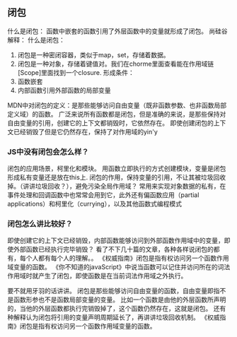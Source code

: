 ## 闭包
什么是闭包： 函数中嵌套的函数引用了外层函数中的变量就形成了闭包。
尚硅谷解释： 
什么是闭包： 
1. 闭包是一种密闭容器，类似于map，set，存储着数据。
2. 闭包是一种对象，存储着键值对。我们在chorme里面查看能在作用域链[Scope]里面找到一个closure.
形成条件： 
1. 函数嵌套
2. 内部函数引用外部函数的局部变量

MDN中对闭包的定义：是那些能够访问自由变量（既非函数参数、也非函数局部定义域）的函数。
广泛来说所有函数都是闭包，但是准确的来说，是那些保持对自由变量的引用，创建它的上下文都销毁时，它依然存在。
即使创建闭包的上下文已经销毁了但是它仍然存在，保持了对作用域的yin'y


### JS中没有闭包会怎么样？  
闭包的应用场景，柯里化和模块。
用函数立即执行的方式创建模块，变量是闭包形成私有变量还是放在this上.
闭包的作用，保持变量的引用，不让其被垃圾回收掉。（讲讲垃圾回收？），避免污染全局作用域？
常用来实现对象数据的私有，在事件处理和回调函数中也常常会用到它，此外还有偏函数应用（partial applications）和柯里化（currying），以及其他函数式编程模式

### 闭包怎么讲比较好？
即使创建它的上下文已经销毁，内部函数能够访问到外部函数作用域中的变量，即使外部函数已经执行完毕销毁？
看了不下几十篇的文章，各种各样说闭包的都有，每个人都有每个人的理解。。
《权威指南》闭包是指有权访问另一个函数作用域变量的函数。
《你不知道的javaScript》中说当函数可以记住并访问所在的词法作用域时就产生了闭包，即使函数是在当前词法作用域之外执行。

要不就用牙羽的话讲讲。
闭包是那些能够访问自由变量的函数，自由变量即指不是函数形参也不是函数局部变量的变量。
比如一个函数是由他的外层函数所声明的，当他的外层函数都执行完销毁掉了，这个函数仍然存在，这就是闭包。
还有种解释认为闭包将引用的变量声明周期延长了，再讲讲垃圾回收机制。
《权威指南》闭包是指有权访问另一个函数作用域变量的函数。

